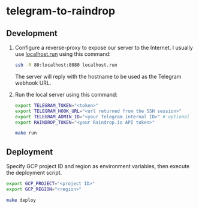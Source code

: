 # telegram-to-raindrop

## Development

1. Configure a reverse-proxy to expose our server to the Internet. I usually use
   [localhost.run](https://localhost.run) using this command:

   ```sh
   ssh -R 80:localhost:8080 localhost.run
   ```

   The server will reply with the hostname to be used as the Telegram webhook
   URL.

1. Run the local server using this command:
   
   ```sh
   export TELEGRAM_TOKEN="<token>"
   export TELEGRAM_HOOK_URL="<url returned from the SSH session>"
   export TELEGRAM_ADMIN_ID="<your Telegram internal ID>" # optional
   export RAINDROP_TOKEN="<your Raindrop.io API token>"
   
   make run
   ```

## Deployment

Specify GCP project ID and region as environment variables, then execute the
deployment script.

```sh
export GCP_PROJECT="<project ID>"
export GCP_REGION="<region>"

make deploy
```